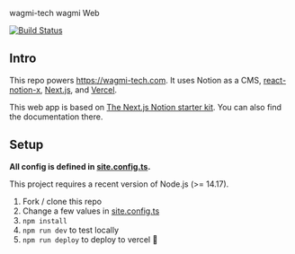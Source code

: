 wagmi-tech wagmi Web

[![Build Status](https://github.com/wagmi-tech/wagmi-web/actions/workflows/build.yml/badge.svg)](https://github.com/wagmi-tech/wagmi-web/actions/workflows/build.yml)

## Intro

This repo powers https://wagmi-tech.com.
It uses Notion as a CMS, [react-notion-x](https://github.com/NotionX/react-notion-x), [Next.js](https://nextjs.org/), and [Vercel](https://vercel.com).

This web app is based on [The Next.js Notion starter kit](https://github.com/transitive-bullshit/nextjs-notion-starter-kit).
You can also find the documentation there.

## Setup

**All config is defined in [site.config.ts](./site.config.ts).**

This project requires a recent version of Node.js (>= 14.17).

1. Fork / clone this repo
2. Change a few values in [site.config.ts](./site.config.ts)
3. `npm install`
4. `npm run dev` to test locally
5. `npm run deploy` to deploy to vercel 💪
